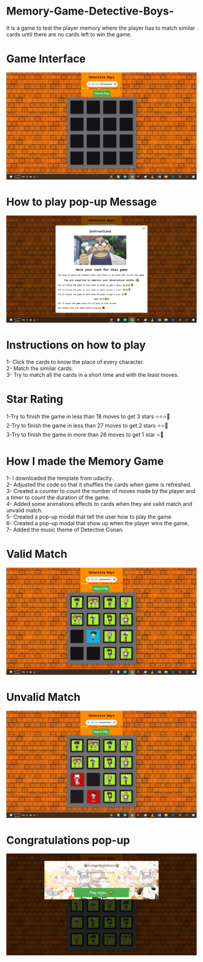 # Memory-Game-Detective-Boys-
It is a game to test the player memory where the player has to match similar cards until there are no cards left to win the game.

# Game Interface
![picture](0.png) 

# How to play pop-up Message
![picture](1.png)

# Instructions on how to play
1- Click the cards to know the place of every character.<br/>
2- Match the similar cards.<br/>
3- Try to match all the cards in a short time and with the least moves.<br/>

# Star Rating
1-Try to finish the game in less than 18 moves to get 3 stars ⭐️⭐️⭐️🥇<br/>
2-Try to finish the game in less than 27 moves to get 2 stars ⭐️⭐️🥈<br/>
3-Try to finish the game in more than 26 moves to get 1 star ⭐️🥉<br/>

# How I made the Memory Game

1- I downloaded the template from udacity.<br/>
2- Adjusted the code so that it shuffles the cards when game is refreshed.<br/>
3- Created a counter to count the number of moves made by the player and a timer to count the duration of the game.<br/>
4- Added some animations effects to cards when they are valid match and unvalid match.<br/>
5- Created a pop-up modal that tell the user how to play the game.<br/>
6- Created a pop-up modal that show up when the player wins the game.<br/>
7- Added the music theme of Detective Conan.

# Valid Match
![picture](3.png)

# Unvalid Match
![picture](2.png)

# Congratulations pop-up
![picture](4.png)
